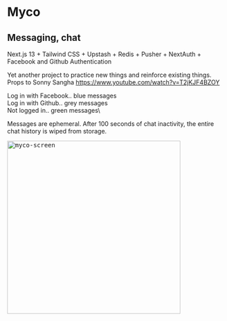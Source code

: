 # Myco

## Messaging, chat

Next.js 13 + Tailwind CSS + Upstash + Redis + Pusher + NextAuth + Facebook and Github Authentication

Yet another project to practice new things and reinforce existing things. Props to Sonny Sangha https://www.youtube.com/watch?v=T2jKJF4BZOY

Log in with Facebook.. blue messages\
Log in with Github.. grey messages\
Not logged in.. green messages\

Messages are ephemeral. After 100 seconds of chat inactivity, the entire chat history is wiped from storage.

<kbd>
<img alt="myco-screen" width="400px" src="https://user-images.githubusercontent.com/4672139/201588538-8a88b882-aafc-4720-b447-f591d3abc774.png">
</kbd>
